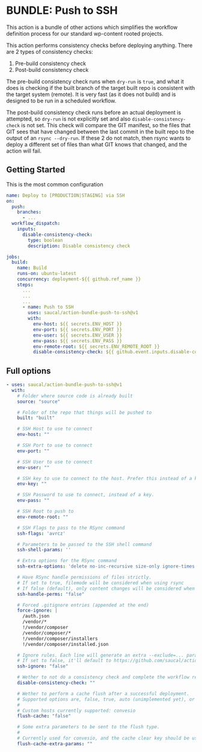 # BUNDLE: Push to SSH

This action is a bundle of other actions which simplifies the workflow definition process for our standard wp-content rooted projects.

This action performs consistency checks before deploying anything. 
There are 2 types of consistency checks: 

1. Pre-build consistency check
2. Post-build consistency check

The pre-build consistency check runs when `dry-run` is `true`, and what it does is checking if the built branch of the target built repo is consistent with the target system (remote). It is very fast (as it does not build) and is designed to be run in a scheduled workflow. 

The post-build consistency check runs before an actual deployment is attempted, so `dry-run` is not explicitly set and also `disable-consistency-check` is not set. This check will compare the GIT manifest, so the files that GIT sees that have changed between the last commit in the built repo to the output of an `rsync --dry-run`. If these 2 do not match, then rsync wants to deploy a different set of files than what GIT knows that changed, and the action will fail. 

## Getting Started

This is the most common configuration

```yml
name: Deploy to [PRODUCTION|STAGING] via SSH
on:
  push:
    branches:
      - ...
  workflow_dispatch:
    inputs:
      disable-consistency-check:
        type: boolean
        description: Disable consistency check

jobs:
  build:
    name: Build
    runs-on: ubuntu-latest
    concurrency: deployment-${{ github.ref_name }}
    steps:
      ...
      ...
      ...
      - name: Push to SSH
        uses: saucal/action-bundle-push-to-ssh@v1
        with:
          env-host: ${{ secrets.ENV_HOST }}
          env-port: ${{ secrets.ENV_PORT }}
          env-user: ${{ secrets.ENV_USER }}
          env-pass: ${{ secrets.ENV_PASS }}
          env-remote-root: ${{ secrets.ENV_REMOTE_ROOT }}
          disable-consistency-check: ${{ github.event.inputs.disable-consistency-check }}
```

## Full options

```yml
- uses: saucal/action-bundle-push-to-ssh@v1
  with:
    # Folder where source code is already built
    source: "source"

    # Folder of the repo that things will be pushed to
    built: "built"

    # SSH Host to use to connect
    env-host: ""

    # SSH Port to use to connect
    env-port: ""

    # SSH User to use to connect
    env-user: ""

    # SSH key to use to connect to the host. Prefer this instead of a key if available.
    env-key: ""

    # SSH Password to use to connect, instead of a key.
    env-pass: ""

    # SSH Root to push to
    env-remote-root: ""

    # SSH Flags to pass to the RSync command
    ssh-flags: 'avrcz'

    # Parameters to be passed to the SSH shell command
    ssh-shell-params: ''

    # Extra options for the RSync command
    ssh-extra-options: 'delete no-inc-recursive size-only ignore-times omit-dir-times no-owner no-group no-dirs'

    # Have RSync handle permissions of files strictly.
    # If set to true, filemode will be considered when using rsync
    # If false (default), only content changes will be considered when deploying 
    ssh-handle-perms: "false"

    # Forced .gitignore entries (appended at the end)
    force-ignore: |
      /auth.json
      /vendor/*
      !/vendor/composer
      /vendor/composer/*
      !/vendor/composer/installers
      !/vendor/composer/installed.json

    # Ignore rules. Each line will generate an extra --exclude=... parameter for rsync, 
    # If set to false, it'll default to https://github.com/saucal/action-deploy-ssh/blob/v4/default-ignore.txt
    ssh-ignore: "false"

    # Wether to not do a consistency check and complete the workflow regardless. [true|false]
    disable-consistency-check: ""

    # Wether to perform a cache flush after a successful deployment.
    # Supported options are, false, true, auto (unimplemented yet), or a custom string mapping to a host.
    #
    # Custom hosts currently supported: convesio
    flush-cache: "false"

    # Some extra parameters to be sent to the flush type.
    # 
    # Currently used for convesio, and the cache clear key should be used here.
    flush-cache-extra-params: ""
```
